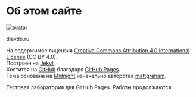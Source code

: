 ---
---
Об этом сайте
=============

![avatar]

dievdo.ru:

На содержимое лицензия [Creative Commons Attribution 4.0 International License] (CC BY 4.0).  
Построен на [Jekyll].  
Хостится на [GitHub] благодаря [GitHub Pages].  
Тема основана на [Midnight] изначально авторства [mattgraham].

Тестовая лаборатория для GitHub Pages. Работы продолжаются.

[avatar]: //avatars3.githubusercontent.com/u/2707312?v=3&s=460

[Creative Commons Attribution 4.0 International License]: //creativecommons.org/licenses/by/4.0/deed.ru
[Jekyll]: //jekyllrb.com/
[GitHub]: //github.com/diev/diev.github.io
[GitHub Pages]: //pages.github.com/
[Midnight]: //pages-themes.github.io/midnight/
[mattgraham]: //twitter.com/michigangraham "Twitter"
